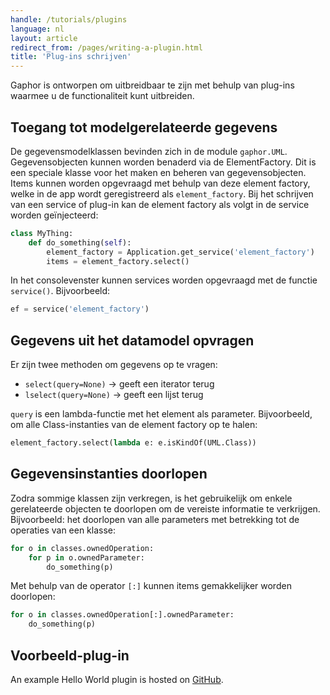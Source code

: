 ```yaml
---
handle: /tutorials/plugins
language: nl
layout: article
redirect_from: /pages/writing-a-plugin.html
title: 'Plug-ins schrijven'
---
```


Gaphor is ontworpen om uitbreidbaar te zijn met behulp van plug-ins waarmee
u de functionaliteit kunt uitbreiden.

## Toegang tot modelgerelateerde gegevens

De gegevensmodelklassen bevinden zich in de module
`gaphor.UML`. Gegevensobjecten kunnen worden benaderd via de
ElementFactory. Dit is een speciale klasse voor het maken en beheren van
gegevensobjecten. Items kunnen worden opgevraagd met behulp van deze element
factory, welke in de app wordt geregistreerd als `element_factory`. Bij het
schrijven van een service of plug-in kan de element factory als volgt in de
service worden geïnjecteerd:

```python
class MyThing:
    def do_something(self):
        element_factory = Application.get_service('element_factory')
        items = element_factory.select()
```

In het consolevenster kunnen services worden opgevraagd met de functie
`service()`. Bijvoorbeeld:

```python
ef = service('element_factory')
```

## Gegevens uit het datamodel opvragen

Er zijn twee methoden om gegevens op te vragen:

-   `select(query=None)` -> geeft een iterator terug
-   `lselect(query=None)` -> geeft een lijst terug

`query` is een lambda-functie met het element als parameter. Bijvoorbeeld,
om alle Class-instanties van de element factory op te halen:

```python
element_factory.select(lambda e: e.isKindOf(UML.Class))
```

## Gegevens­instanties doorlopen

Zodra sommige klassen zijn verkregen, is het gebruikelijk om enkele
gerelateerde objecten te doorlopen om de vereiste informatie te
verkrijgen. Bijvoorbeeld: het doorlopen van alle parameters met betrekking
tot de operaties van een klasse:

```python
for o in classes.ownedOperation:
    for p in o.ownedParameter:
        do_something(p)
```

Met behulp van de operator `[:]` kunnen items gemakkelijker worden
doorlopen:

```python
for o in classes.ownedOperation[:].ownedParameter:
    do_something(p)
```

## Voorbeeld-plug-in

An example Hello World plugin is hosted on
[GitHub](https://github.com/gaphor/gaphor.plugins.helloworld).
